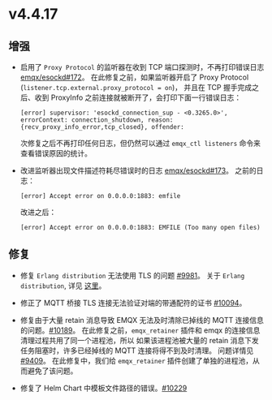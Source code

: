 # v4.4.17

## 增强

- 启用了 `Proxy Protocol` 的监听器在收到 TCP 端口探测时，不再打印错误日志 [emqx/esockd#172](https://github.com/emqx/esockd/pull/172)。
  在此修复之前，如果监听器开启了 Proxy Protocol (`listener.tcp.external.proxy_protocol = on`)，
  并且在 TCP 握手完成之后、收到 ProxyInfo 之前连接就被断开了，会打印下面一行错误日志：
  ```
  [error] supervisor: 'esockd_connection_sup - <0.3265.0>', errorContext: connection_shutdown, reason: {recv_proxy_info_error,tcp_closed}, offender:
  ```
  次修复之后不再打印任何日志，但仍然可以通过 `emqx_ctl listeners` 命令来查看错误原因的统计。

- 改进监听器出现文件描述符耗尽错误时的日志 [emqx/esockd#173](https://github.com/emqx/esockd/pull/173)。
  之前的日志：
  ```
  [error] Accept error on 0.0.0.0:1883: emfile
  ```
  改进之后：
  ```
  [error] Accept error on 0.0.0.0:1883: EMFILE (Too many open files)
  ```

## 修复

- 修复 `Erlang distribution` 无法使用 TLS 的问题 [#9981](https://github.com/emqx/emqx/pull/9981)。
  关于 `Erlang distribution`, 详见 [这里](https://www.emqx.io/docs/zh/v4.4/advanced/cluster.html)。

- 修正了 MQTT 桥接 TLS 连接无法验证对端的带通配符的证书 [#10094](https://github.com/emqx/emqx/pull/10094)。

- 修复由于大量 retain 消息导致 EMQX 无法及时清除已掉线的 MQTT 连接信息的问题。[#10189](https://github.com/emqx/emqx/pull/10189)。
  在此修复之前，`emqx_retainer` 插件和 emqx 的连接信息清理过程共用了同一个进程池，所以
  如果该进程池被大量的 retain 消息下发任务阻塞时，许多已经掉线的 MQTT 连接将得不到及时清理。
  问题详情见 [#9409](https://github.com/emqx/emqx/issues/9409)。
  在此修复中，我们给 `emqx_retainer` 插件创建了单独的进程池，从而避免了该问题。

- 修复了 Helm Chart 中模板文件路径的错误。[#10229](https://github.com/emqx/emqx/pull/10229)